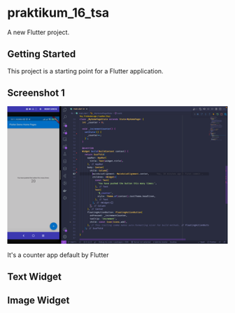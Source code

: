 # praktikum_16_tsa

A new Flutter project.

## Getting Started

This project is a starting point for a Flutter application.

## Screenshot 1

![Screenshot 1](images/01.png)

It's a counter app default by Flutter

## Text Widget

## Image Widget